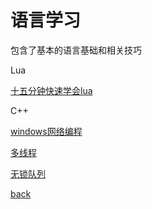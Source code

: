 # 语言学习

包含了基本的语言基础和相关技巧

Lua

[十五分钟快速学会lua](lua/fast_learn_lua.md)

C++

[windows网络编程](c++/network.md)

[多线程](c++/network.md)

[无锁队列](unlock_queue.md)



[back](../../index.md)